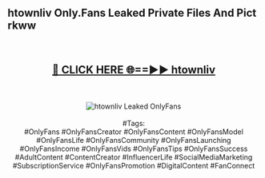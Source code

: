 <h2>htownliv Only.Fans Leaked Private Files And Pict rkww</h2>
<br>
<div align="center">
<h2><a href="https://mediafiles.top/htownliv" rel="nofollow">🔴 CLICK HERE 🌐==►► htownliv</a></h2>
<br>
<br>
<a href="https://mediafiles.top/htownliv" rel="nofollow" data-target="animated-image.originalLink"><img src="https://i.ibb.co.com/WyWwxjT/player-gif2.gif" alt="htownliv Leaked OnlyFans" style="max-width: 100%; display: inline-block;" data-target="animated-image.originalImage"></a>
<br><br>
#Tags:
<br>
#OnlyFans #OnlyFansCreator #OnlyFansContent #OnlyFansModel #OnlyFansLife #OnlyFansCommunity #OnlyFansLaunching #OnlyFansIncome #OnlyFansVids #OnlyFansTips #OnlyFansSuccess #AdultContent #ContentCreator #InfluencerLife #SocialMediaMarketing #SubscriptionService #OnlyFansPromotion #DigitalContent #FanConnect
</div>
<br>